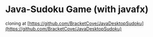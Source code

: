 # Java-Sudoku Game (with javafx)

cloning at [https://github.com/BracketCove/JavaDesktopSudoku](https://github.com/BracketCove/JavaDesktopSudoku)